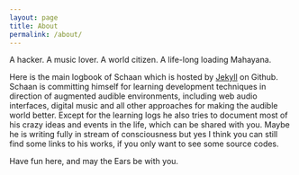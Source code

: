 ```yaml
---
layout: page
title: About
permalink: /about/
---
```


A hacker. A music lover. A world citizen. A life-long loading Mahayana.

Here is the main logbook of Schaan which is hosted by [Jekyll](https://jekyllrb.com/) on Github. Schaan is committing himself for learning development techniques in direction of augmented audible environments, including web audio interfaces, digital music and all other approaches for making the audible world better. Except for the learning logs he also tries to document most of his crazy ideas and events in the life, which can be shared with you. Maybe he is writing fully in stream of consciousness but yes I think you can still find some links to his works, if you only want to see some source codes.

Have fun here, and may the Ears be with you. 
